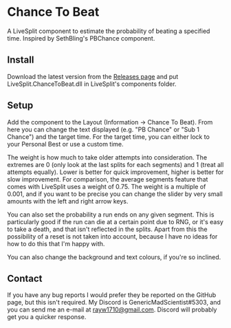 # Chance To Beat

A LiveSplit component to estimate the probability of beating a specified time.
Inspired by SethBling's PBChance component.

## Install

Download the latest version from the [Releases page](../../releases) and put
LiveSplit.ChanceToBeat.dll in LiveSplit's components folder.

## Setup

Add the component to the Layout (Information -> Chance To Beat). From here you
can change the text displayed (e.g. "PB Chance" or "Sub 1 Chance") and the
target time. For the target time, you can either lock to your Personal Best or
use a custom time.

The weight is how much to take older attempts into consideration. The extremes
are 0 (only look at the last splits for each segments) and 1 (treat all attempts
equally). Lower is better for quick improvement, higher is better for slow
improvement. For comparison, the average segments feature that comes with
LiveSplit uses a weight of 0.75. The weight is a multiple of 0.001, and if you
want to be precise you can change the slider by very small amounts with the left
and right arrow keys.

You can also set the probability a run ends on any given segment. This is
particularly good if the run can die at a certain point due to RNG, or it's
easy to take a death, and that isn't reflected in the splits. Apart from this
the possibility of a reset is not taken into account, because I have no ideas
for how to do this that I'm happy with.

You can also change the background and text colours, if you're so inclined.

## Contact

If you have any bug reports I would prefer they be reported on the GitHub page,
but this isn't required. My Discord is GenericMadScientist#5303, and you can
send me an e-mail at rayw1710@gmail.com. Discord will probably get you a quicker
response.
